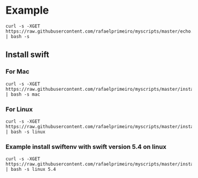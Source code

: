 # Example
```Shell
curl -s -XGET https://raw.githubusercontent.com/rafaelprimeiro/myscripts/master/echo.sh | bash -s
```

## Install swift
### For Mac
```Shell
curl -s -XGET https://raw.githubusercontent.com/rafaelprimeiro/myscripts/master/install_swift.sh | bash -s mac
```
### For Linux
```Shell
curl -s -XGET https://raw.githubusercontent.com/rafaelprimeiro/myscripts/master/install_swift.sh | bash -s linux
```

### Example install swiftenv with swift version 5.4 on linux
```Shell
curl -s -XGET https://raw.githubusercontent.com/rafaelprimeiro/myscripts/master/install_swift.sh | bash -s linux 5.4
```